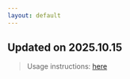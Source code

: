 ```yaml
---
layout: default
---
```


## Updated on 2025.10.15
> Usage instructions: [here](./docs/README.md#usage)

